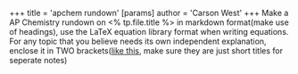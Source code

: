 +++
 title = 'apchem rundown'
[params]
	author = 'Carson West'
+++
Make a AP Chemistry rundown on <% tp.file.title %>  in markdown format(make use of headings), use the LaTeX equation library format when writing equations. For any topic that you believe needs its own independent explanation, enclose it in TWO brackets([like this](./../like-this/), make sure they are just short titles for seperate notes)